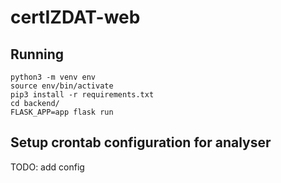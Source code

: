 # certIZDAT-web

## Running

    python3 -m venv env
    source env/bin/activate
    pip3 install -r requirements.txt 
    cd backend/
    FLASK_APP=app flask run

## Setup crontab configuration for analyser

TODO: add config

